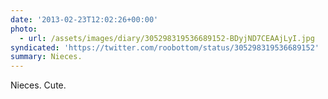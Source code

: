 ```yaml
---
date: '2013-02-23T12:02:26+00:00'
photo:
  - url: /assets/images/diary/305298319536689152-BDyjND7CEAAjLyI.jpg
syndicated: 'https://twitter.com/roobottom/status/305298319536689152'
summary: Nieces.
---
```

Nieces. Cute. 
